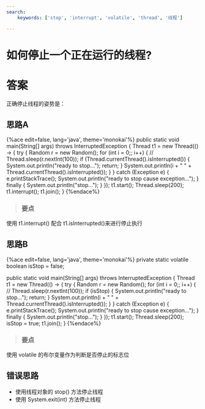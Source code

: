 ```yaml
---
search:
    keywords: ['stop', 'interrupt', 'volatile', 'thread', '线程']

---
```



# 如何停止一个正在运行的线程?

# 答案

正确停止线程的姿势是：

## 思路A

{%ace edit=false, lang='java', theme='monokai'%}
public static void main(String[] args) throws InterruptedException {
  Thread t1 = new Thread(() -> {
    try {
      Random r = new Random();
      for (int i = 0;; i++) {
        // Thread.sleep(r.nextInt(100));
        if (Thread.currentThread().isInterrupted()) {
          System.out.println("ready to stop...");
          return;
        }
        System.out.println(i + " " + Thread.currentThread().isInterrupted());
      }
    } catch (Exception e) {
      e.printStackTrace();
      System.out.println("ready to stop cause exception...");
    } finally {
      System.out.println("stop...");
    }
  });
  t1.start();
  Thread.sleep(200);
  t1.interrupt();
  t1.join();
}
{%endace%}

> ### 要点
使用 t1.interrupt() 配合 t1.isInterrupted()来进行停止执行

## 思路B

{%ace edit=false, lang='java', theme='monokai'%}
private static volatile boolean isStop = false;

public static void main(String[] args) throws InterruptedException {
  Thread t1 = new Thread(() -> {
    try {
      Random r = new Random();
      for (int i = 0;; i++) {
        // Thread.sleep(r.nextInt(100));
        if (isStop) {
          System.out.println("ready to stop...");
          return;
        }
        System.out.println(i + " " + Thread.currentThread().isInterrupted());
      }
    } catch (Exception e) {
      e.printStackTrace();
      System.out.println("ready to stop cause exception...");
    } finally {
      System.out.println("stop...");
    }
  });
  t1.start();
  Thread.sleep(200);
  isStop = true;
  t1.join();
}
{%endace%}

> ### 要点
使用 volatile 的布尔变量作为判断是否停止的标志位

## 错误思路
* 使用线程对象的 stop() 方法停止线程
* 使用 System.exit(int) 方法停止线程

